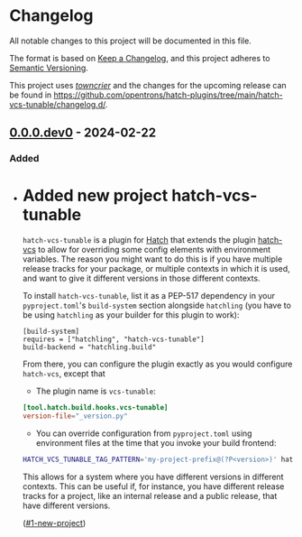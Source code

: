 # Changelog

All notable changes to this project will be documented in this file.

The format is based on [Keep a Changelog](https://keepachangelog.com/en/1.0.0/), and this project adheres to [Semantic Versioning](https://semver.org/spec/v2.0.0.html).

This project uses [*towncrier*](https://towncrier.readthedocs.io/) and the changes for the upcoming release can be found in <https://github.com/opentrons/hatch-plugins/tree/main/hatch-vcs-tunable/changelog.d/>.

<!-- towncrier release notes start -->

## [0.0.0.dev0](https://github.com/opentrons/hatch-plugins/tree/0.0.0.dev0/hatch-vcs-tunable) - 2024-02-22


### Added

- # Added new project hatch-vcs-tunable

  `hatch-vcs-tunable` is a plugin for [Hatch](https://github.com/pypa/hatch) that extends the plugin [hatch-vcs](https://github.com/ofek/hatch-vcs) to allow for overriding some config elements with environment variables. The reason you might want to do this is if you have multiple release tracks for your package, or multiple contexts in which it is used, and want to give it different versions in those different contexts.

  To install `hatch-vcs-tunable`, list it as a PEP-517 dependency in your `pyproject.toml`'s `build-system` section alongside `hatchling` (you have to be using `hatchling` as your builder for this plugin to work):

  ```
  [build-system]
  requires = ["hatchling", "hatch-vcs-tunable"]
  build-backend = "hatchling.build"
  ```

  From there, you can configure the plugin exactly as you would configure `hatch-vcs`, except that
  - The plugin name is `vcs-tunable`:
  ``` toml
  [tool.hatch.build.hooks.vcs-tunable]
  version-file="_version.py"
  ```

  - You can override configuration from `pyproject.toml` using environment files at the time that you invoke your build frontend:

  ```bash
  HATCH_VCS_TUNABLE_TAG_PATTERN='my-project-prefix@(?P<version>)' hatch build`
  ```

  This allows for a system where you have different versions in different contexts. This can be useful if, for instance, you have different release tracks for a project, like an internal release and a public release, that have different versions.

  ([#1-new-project](https://github.com/opentrons/hatch-plugins/issues/1-new-project))
